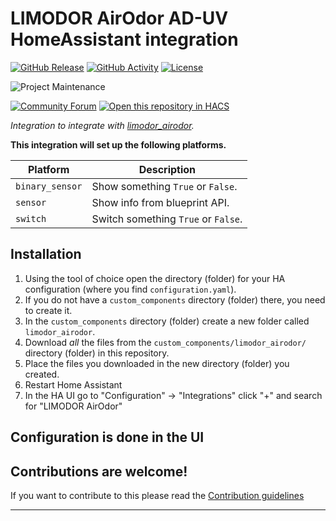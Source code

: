 # LIMODOR AirOdor AD-UV HomeAssistant integration

[![GitHub Release][releases-shield]][releases]
[![GitHub Activity][commits-shield]][commits]
[![License][license-shield]](LICENSE)

![Project Maintenance][maintenance-shield]

[![Community Forum][forum-shield]][forum]
[![Open this repository in HACS][hacsbadge]][hacs_my]

_Integration to integrate with [limodor_airodor][limodor_airodor]._

**This integration will set up the following platforms.**

Platform | Description
-- | --
`binary_sensor` | Show something `True` or `False`.
`sensor` | Show info from blueprint API.
`switch` | Switch something `True` or `False`.

## Installation

1. Using the tool of choice open the directory (folder) for your HA configuration (where you find `configuration.yaml`).
1. If you do not have a `custom_components` directory (folder) there, you need to create it.
1. In the `custom_components` directory (folder) create a new folder called `limodor_airodor`.
1. Download _all_ the files from the `custom_components/limodor_airodor/` directory (folder) in this repository.
1. Place the files you downloaded in the new directory (folder) you created.
1. Restart Home Assistant
1. In the HA UI go to "Configuration" -> "Integrations" click "+" and search for "LIMODOR AirOdor"

## Configuration is done in the UI

<!---->

## Contributions are welcome!

If you want to contribute to this please read the [Contribution guidelines](CONTRIBUTING.md)

***

[limodor_airodor]: https://github.com/jschroeter/HomeAssistant-Limodor-AirOdor
[commits-shield]: https://img.shields.io/github/commit-activity/y/jschroeter/HomeAssistant-Limodor-AirOdor.svg?style=for-the-badge
[commits]: https://github.com/jschroeter/HomeAssistant-Limodor-AirOdor/commits/main
[hacs_my]: https://my.home-assistant.io/redirect/hacs_repository/?owner=jschroeter&repository=HomeAssistant-Limodor-AirOdor&category=integration
[hacsbadge]: https://my.home-assistant.io/badges/hacs_repository.svg
[exampleimg]: example.png
[forum-shield]: https://img.shields.io/badge/community-forum-brightgreen.svg?style=for-the-badge
[forum]: https://community.home-assistant.io/
[license-shield]: https://img.shields.io/github/license/jschroeter/HomeAssistant-Limodor-AirOdor.svg?style=for-the-badge
[maintenance-shield]: https://img.shields.io/badge/maintainer-Jakob%20Schr%C3%B6ter%20%40jschroeter-blue.svg?style=for-the-badge
[releases-shield]: https://img.shields.io/github/release/jschroeter/HomeAssistant-Limodor-AirOdor.svg?style=for-the-badge
[releases]: https://github.com/jschroeter/HomeAssistant-Limodor-AirOdor/releases

